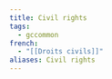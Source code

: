 ```yaml
---
title: Civil rights
tags:
  - gccommon
french:
  - "[[Droits civils]]"
aliases: Civil rights
---
```

